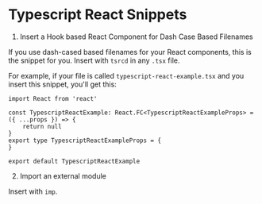 # Typescript React Snippets

1. Insert a Hook based React Component for Dash Case Based Filenames

If you use dash-cased based filenames for your React components, this is the snippet for you.
Insert with `tsrcd` in any `.tsx` file.

For example, if your file is called `typescript-react-example.tsx` and you insert this snippet, you'll get this:

```
import React from 'react'

const TypescriptReactExample: React.FC<TypescriptReactExampleProps> = ({ ...props }) => {
    return null
}
export type TypescriptReactExampleProps = {
}

export default TypescriptReactExample
```

2. Import an external module

Insert with `imp`.
